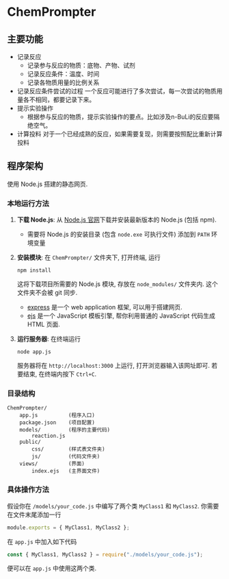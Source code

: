 # ChemPrompter

## 主要功能

- 记录反应
    - 记录参与反应的物质：底物、产物、试剂
    - 记录反应条件：温度、时间
    - 记录各物质用量的比例关系
- 记录反应条件尝试的过程
    一个反应可能进行了多次尝试，每一次尝试的物质用量各不相同，都要记录下来。
- 提示实验操作
    - 根据参与反应的物质，提示实验操作的要点。比如涉及n-BuLi的反应要隔绝空气。
- 计算投料
    对于一个已经成熟的反应，如果需要复现，则需要按照配比重新计算投料

## 程序架构

使用 Node.js 搭建的静态网页.

### 本地运行方法

1. **下载 Node.js**: 从 [Node.js 官网](https://nodejs.org/)下载并安装最新版本的 Node.js (包括 npm).
   - 需要将 Node.js 的安装目录 (包含 `node.exe` 可执行文件) 添加到 `PATH` 环境变量

2. **安装模块**: 在 `ChemPrompter/` 文件夹下, 打开终端, 运行
   ```
   npm install
   ```
   这将下载项目所需要的 Node.js 模块, 存放在 `node_modules/` 文件夹内. 这个文件夹不会被 git 同步.
   - [express](https://expressjs.com/) 是一个 web application 框架, 可以用于搭建网页.
   - [ejs](https://ejs.bootcss.com/) 是一个 JavaScript 模板引擎, 帮你利用普通的 JavaScript 代码生成 HTML 页面.
  
3. **运行服务器**: 在终端运行
   ```
   node app.js
   ```
   服务器将在 `http://localhost:3000` 上运行, 打开浏览器输入该网址即可. 若要结束, 在终端内按下 `Ctrl+C`.

### 目录结构

```
ChemPrompter/
    app.js          (程序入口)
    package.json    (项目配置)
    models/         (程序的主要代码)
        reaction.js
    public/
        css/        (样式表文件夹)
        js/         (代码文件夹)
    views/          (界面)
        index.ejs   (主界面文件)
```

### 具体操作方法

假设你在 `/models/your_code.js` 中编写了两个类 `MyClass1` 和 `MyClass2`.
你需要在文件末尾添加一行

```js
module.exports = { MyClass1, MyClass2 };
```

在 `app.js` 中加入如下代码

```js
const { MyClass1, MyClass2 } = require("./models/your_code.js");
```

便可以在 `app.js` 中使用这两个类.
